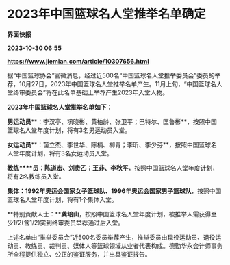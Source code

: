 # 2023年中国篮球名人堂推举名单确定
**界面快报**

**2023-10-30 06:55**

**https://www.jiemian.com/article/10307656.html**

据“中国篮球协会”官微消息，经过近500名“中国篮球名人堂推举委员会”委员的举荐，10月27日，2023年中国篮球名人堂推举名单产生。11月上旬，“中国篮球名人堂终审委员会”将在此名单基础上举荐产生2023年入堂人物。

**2023年中国篮球名人堂推举名单如下：**

**男运动员****：李汉亭、巩晓彬、黄柏龄、张卫平；巴特尔、匡鲁彬**，按照中国篮球名人堂年度计划，将有3名男运动员入堂。

**女运动员****：苗立杰、李世华、陈楠、柳青；李昕、李少芬**，按照中国篮球名人堂年度计划，将有3名女运动员入堂。

**教练****员：陈道宏、刘贵乙；王非、李秋平**，按照中国篮球名人堂年度计划，将有2名教练员入堂。

**集****体****：1992年奥运会国家女子篮球队、1996年奥运会国家男子篮球队**，按照中国篮球名人堂年度计划，将有1个集体入堂。

**特别贡献人士：****龚培山**，按照中国篮球名人堂年度计划，被推举人需获得至少1/2(含1/2)实到终审委员举荐通过后入堂。

上述名单由“推举委员会”近500名委员举荐产生，推举委员由现役运动员、退役运动员、教练员、裁判员、媒体人等篮球领域从业者代表构成。德勤华永会计师事务所全程提供独立、公正的鉴证服务，并出具鉴证报告。